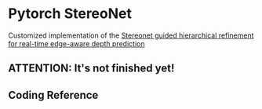# Pytorch StereoNet
Customized implementation of the [Stereonet guided hierarchical refinement for real-time edge-aware depth prediction](http://openaccess.thecvf.com/content_ECCV_2018/papers/Sameh_Khamis_StereoNet_Guided_Hierarchical_ECCV_2018_paper.pdf)

## ATTENTION: It's not finished yet!

## Coding Reference
